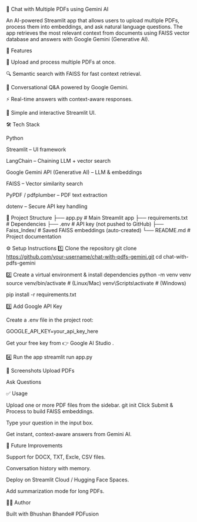 📘 Chat with Multiple PDFs using Gemini AI

An AI-powered Streamlit app that allows users to upload multiple PDFs, process them into embeddings, and ask natural language questions. The app retrieves the most relevant context from documents using FAISS vector database and answers with Google Gemini (Generative AI).

🚀 Features

📂 Upload and process multiple PDFs at once.

🔍 Semantic search with FAISS for fast context retrieval.

🤖 Conversational Q&A powered by Google Gemini.

⚡ Real-time answers with context-aware responses.

🎨 Simple and interactive Streamlit UI.

🛠️ Tech Stack

Python

Streamlit – UI framework

LangChain – Chaining LLM + vector search

Google Gemini API (Generative AI) – LLM & embeddings

FAISS – Vector similarity search

PyPDF / pdfplumber – PDF text extraction

dotenv – Secure API key handling

📂 Project Structure
├── app.py                 # Main Streamlit app
├── requirements.txt       # Dependencies
├── .env                   # API key (not pushed to GitHub)
├── Faiss_Index/           # Saved FAISS embeddings (auto-created)
└── README.md              # Project documentation

⚙️ Setup Instructions
1️⃣ Clone the repository
git clone https://github.com/your-username/chat-with-pdfs-gemini.git
cd chat-with-pdfs-gemini

2️⃣ Create a virtual environment & install dependencies
python -m venv venv
source venv/bin/activate    # (Linux/Mac)
venv\Scripts\activate       # (Windows)

pip install -r requirements.txt

3️⃣ Add Google API Key

Create a .env file in the project root:

GOOGLE_API_KEY=your_api_key_here


Get your free key from 👉 Google AI Studio
.

4️⃣ Run the app
streamlit run app.py

📸 Screenshots
Upload PDFs

Ask Questions

✅ Usage

Upload one or more PDF files from the sidebar.
git init
Click Submit & Process to build FAISS embeddings.

Type your question in the input box.

Get instant, context-aware answers from Gemini AI.

🔮 Future Improvements

Support for DOCX, TXT, Excle, CSV files.

Conversation history with memory.

Deploy on Streamlit Cloud / Hugging Face Spaces.

Add summarization mode for long PDFs.

👨‍💻 Author

Built with Bhushan Bhande#   P D F u s i o n 
 
 